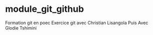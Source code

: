 # module_git_github
Formation git en poec
Exercice git avec Christian Lisangola
Puis Avec Glodie Tshimini
